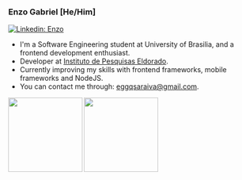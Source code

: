 ### Enzo Gabriel [He/Him]
[![Linkedin: Enzo](https://img.shields.io/badge/-Enzoggqs-blue?style=flat-square&logo=Linkedin&logoColor=white&link=https://www.linkedin.com/in/enzoggqs/)](https://www.linkedin.com/in/enzoggqs/)

- I'm a Software Engineering student at University of Brasilia, and a frontend development enthusiast. 
- Developer at [Instituto de Pesquisas Eldorado](https://www.linkedin.com/company/instituto-de-pesquisas-eldorado/mycompany/verification/). 
- Currently improving my skills with frontend frameworks, mobile frameworks and NodeJS.
- You can contact me through: eggqsaraiva@gmail.com.


<!-- ![Anurag's github stats](https://github-readme-stats.vercel.app/api?username=enzoggqs&show_icons=true&theme=dark) -->
<!-- 
**enzoggqs/enzoggqs** is a ✨ _special_ ✨ repository because its `README.md` (this file) appears on your GitHub profile.

Here are some ideas to get you started:
 -->

<a href="https://github.com/enzoggqs/github-readme-stats">
  <img align="left" height='150px' src="https://github-readme-stats.vercel.app/api/top-langs/?username=enzoggqs&hide=python&layout=compact&theme=dracula" />
</a>

<a href="https://github.com/enzoggqs/github-readme-statst">
  <img align="left"  height='150px' src="https://github-readme-stats.vercel.app/api?username=enzoggqs&show_icons=true&theme=dracula" />
</a>
